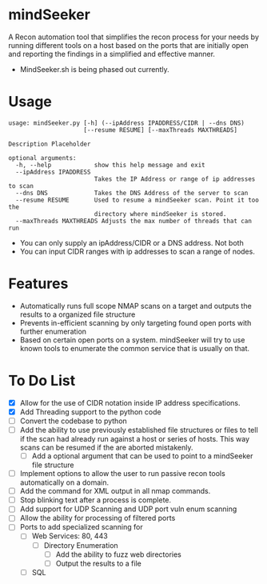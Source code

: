 # mindSeeker
A Recon automation tool that simplifies the recon process for your needs by running different tools on a host based on the ports that are initially open and reporting the findings in a simplified and effective manner. 

 - MindSeeker.sh is being phased out currently. 

# Usage
```
usage: mindSeeker.py [-h] (--ipAddress IPADDRESS/CIDR | --dns DNS)
                     [--resume RESUME] [--maxThreads MAXTHREADS]

Description Placeholder

optional arguments:
  -h, --help            show this help message and exit
  --ipAddress IPADDRESS
                        Takes the IP Address or range of ip addresses to scan
  --dns DNS             Takes the DNS Address of the server to scan
  --resume RESUME       Used to resume a mindSeeker scan. Point it too the
                        directory where mindSeeker is stored.
  --maxThreads MAXTHREADS Adjusts the max number of threads that can run
```
 - You can only supply an ipAddress/CIDR or a DNS address. Not both
 - You can input CIDR ranges with ip addresses to scan a range of nodes. 

# Features
 - Automatically runs full scope NMAP scans on a target and outputs the results to a organized file structure
 - Prevents in-efficient scanning by only targeting found open ports with further enumeration
 - Based on certain open ports on a system. mindSeeker will try to use known tools to enumerate the common service that is usually on that.

# To Do List
 - [X] Allow for the use of CIDR notation inside IP address specifications.
 - [X] Add Threading support to the python code
 - [ ] Convert the codebase to python
 - [ ] Add the ability to use previously established file structures or files to tell if the scan had already run against a host or series of hosts. This way scans can be resumed if the are aborted mistakenly.
   - [ ] Add a optional argument that can be used to point to a mindSeeker file structure
 - [ ] Implement options to allow the user to run passive recon tools automatically on a domain. 
 - [ ] Add the command for XML output in all nmap commands.
 - [ ] Stop blinking text after a process is complete.
 - [ ] Add support for UDP Scanning and UDP port vuln enum scanning
 - [ ] Allow the ability for processing of filtered ports
 - [ ] Ports to add specialized scanning for
   - [ ] Web Services: 80, 443
     - [ ] Directory Enumeration
       - [ ] Add the ability to fuzz web directories
       - [ ] Output the results to a file 
   - [ ] SQL